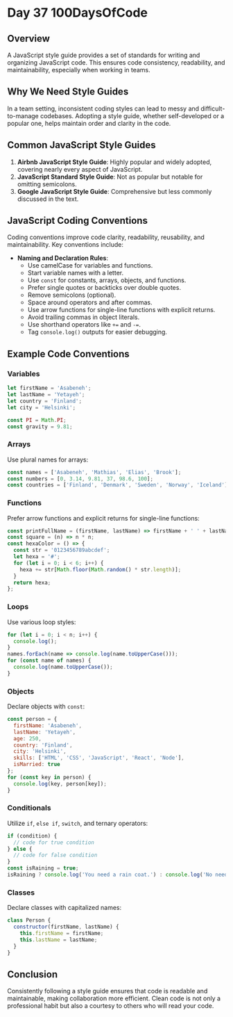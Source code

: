 # Day 37 100DaysOfCode

## Overview
A JavaScript style guide provides a set of standards for writing and organizing JavaScript code. This ensures code consistency, readability, and maintainability, especially when working in teams.

## Why We Need Style Guides
In a team setting, inconsistent coding styles can lead to messy and difficult-to-manage codebases. Adopting a style guide, whether self-developed or a popular one, helps maintain order and clarity in the code.

## Common JavaScript Style Guides
1. **Airbnb JavaScript Style Guide**: Highly popular and widely adopted, covering nearly every aspect of JavaScript.
2. **JavaScript Standard Style Guide**: Not as popular but notable for omitting semicolons.
3. **Google JavaScript Style Guide**: Comprehensive but less commonly discussed in the text.

## JavaScript Coding Conventions
Coding conventions improve code clarity, readability, reusability, and maintainability. Key conventions include:

- **Naming and Declaration Rules**:
  - Use camelCase for variables and functions.
  - Start variable names with a letter.
  - Use `const` for constants, arrays, objects, and functions.
  - Prefer single quotes or backticks over double quotes.
  - Remove semicolons (optional).
  - Space around operators and after commas.
  - Use arrow functions for single-line functions with explicit returns.
  - Avoid trailing commas in object literals.
  - Use shorthand operators like `+=` and `-=`.
  - Tag `console.log()` outputs for easier debugging.

## Example Code Conventions

### Variables
```javascript
let firstName = 'Asabeneh';
let lastName = 'Yetayeh';
let country = 'Finland';
let city = 'Helsinki';

const PI = Math.PI;
const gravity = 9.81;
```

### Arrays
Use plural names for arrays:
```javascript
const names = ['Asabeneh', 'Mathias', 'Elias', 'Brook'];
const numbers = [0, 3.14, 9.81, 37, 98.6, 100];
const countries = ['Finland', 'Denmark', 'Sweden', 'Norway', 'Iceland'];
```

### Functions
Prefer arrow functions and explicit returns for single-line functions:
```javascript
const printFullName = (firstName, lastName) => firstName + ' ' + lastName;
const square = (n) => n * n;
const hexaColor = () => {
  const str = '0123456789abcdef';
  let hexa = '#';
  for (let i = 0; i < 6; i++) {
    hexa += str[Math.floor(Math.random() * str.length)];
  }
  return hexa;
};
```

### Loops
Use various loop styles:
```javascript
for (let i = 0; i < n; i++) {
  console.log();
}
names.forEach(name => console.log(name.toUpperCase()));
for (const name of names) {
  console.log(name.toUpperCase());
}
```

### Objects
Declare objects with `const`:
```javascript
const person = {
  firstName: 'Asabeneh',
  lastName: 'Yetayeh',
  age: 250,
  country: 'Finland',
  city: 'Helsinki',
  skills: ['HTML', 'CSS', 'JavaScript', 'React', 'Node'],
  isMarried: true
};
for (const key in person) {
  console.log(key, person[key]);
}
```

### Conditionals
Utilize `if`, `else if`, `switch`, and ternary operators:
```javascript
if (condition) {
  // code for true condition
} else {
  // code for false condition
}
const isRaining = true;
isRaining ? console.log('You need a rain coat.') : console.log('No need for a rain coat.');
```

### Classes
Declare classes with capitalized names:
```javascript
class Person {
  constructor(firstName, lastName) {
    this.firstName = firstName;
    this.lastName = lastName;
  }
}
```

## Conclusion
Consistently following a style guide ensures that code is readable and maintainable, making collaboration more efficient. Clean code is not only a professional habit but also a courtesy to others who will read your code.
